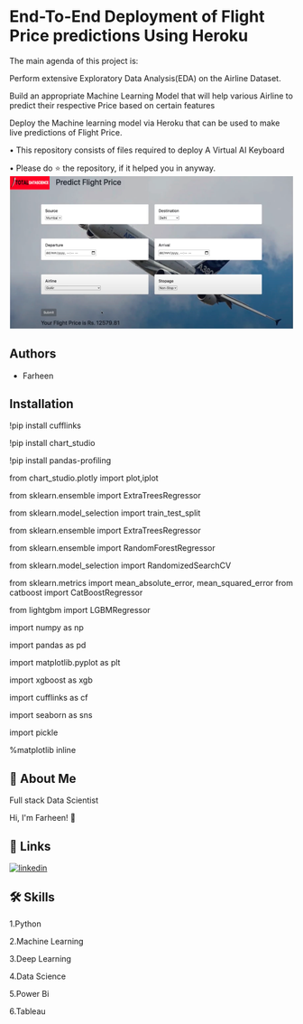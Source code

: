 
# End-To-End Deployment of Flight Price predictions Using Heroku

The main agenda of this project is:

Perform extensive Exploratory Data Analysis(EDA) on the Airline Dataset.

Build an appropriate Machine Learning Model that will help various Airline to predict their respective Price based on certain features

Deploy the Machine learning model via Heroku that can be used to make live predictions of Flight Price.





• This repository consists of files required to deploy A Virtual AI Keyboard

• Please do ⭐ the repository, if it helped you in anyway.
![Logo](https://github.com/Farheen-Arsalan/flight-deployement/blob/main/Flight-price-prediction.png?raw=true)


## Authors

- Farheen


## Installation

!pip install cufflinks

!pip install chart_studio

!pip install pandas-profiling

from chart_studio.plotly import plot,iplot

from sklearn.ensemble import ExtraTreesRegressor

from sklearn.model_selection import train_test_split

from sklearn.ensemble import  ExtraTreesRegressor

from sklearn.ensemble import RandomForestRegressor

from sklearn.model_selection import RandomizedSearchCV

from sklearn.metrics import mean_absolute_error,
mean_squared_error
from catboost import CatBoostRegressor

from lightgbm import LGBMRegressor


import numpy as np

import pandas as pd

import matplotlib.pyplot as plt

import xgboost as xgb

import cufflinks as cf

import seaborn as sns

import pickle 


%matplotlib inline








## 🚀 About Me
Full stack Data Scientist

Hi, I'm Farheen! 👋


## 🔗 Links
[![linkedin](https://img.shields.io/badge/linkedin-0A66C2?style=for-the-badge&logo=linkedin&logoColor=white)](https://www.linkedin.com/in/farheen-shaukat-83a7b9b6)


## 🛠 Skills
1.Python

2.Machine Learning

3.Deep Learning

4.Data Science

5.Power Bi

6.Tableau

